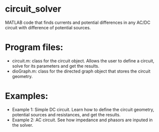# circuit_solver
MATLAB code that finds currents and potential differences in any AC/DC circuit with difference of potential sources.

# Program files:
-  circuit.m: class for the circuit object. Allows the user to define a circuit, solve for its parameters and get the results.
- dioGraph.m: class for the directed graph object that stores the circuit geometry.

# Examples:
- Example 1: Simple DC circuit. Learn how to define the circuit geometry, potential sources and resistances, and get the results.
- Example 2: AC circuit. See how impedance and phasors are inputed in the solver.
